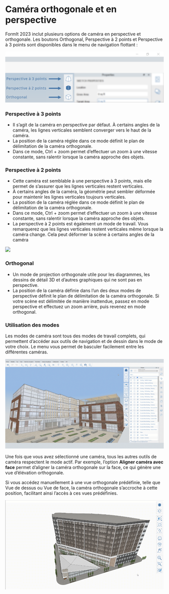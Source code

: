 # Caméra orthogonale et en perspective

FormIt 2023 inclut plusieurs options de caméra en perspective et orthogonale. Les boutons Orthogonal, Perspective à 2 points et Perspective à 3 points sont disponibles dans le menu de navigation flottant :

![Boutons de vue de caméra Perspective à 3 points (haut), Perspective à 2 points (milieu) et Orthogonal (bas)](../.gitbook/assets/camera-2point-floating-nav-blurred.png)

### Perspective à 3 points

* Il s’agit de la caméra en perspective par défaut. À certains angles de la caméra, les lignes verticales semblent converger vers le haut de la caméra.
* La position de la caméra réglée dans ce mode définit le plan de délimitation de la caméra orthogonale.
* Dans ce mode, Ctrl + zoom permet d’effectuer un zoom à une vitesse constante, sans ralentir lorsque la caméra approche des objets.

### Perspective à 2 points

* Cette caméra est semblable à une perspective à 3 points, mais elle permet de s’assurer que les lignes verticales restent verticales.
* À certains angles de la caméra, la géométrie peut sembler déformée pour maintenir les lignes verticales toujours verticales.
* La position de la caméra réglée dans ce mode définit le plan de délimitation de la caméra orthogonale.
* Dans ce mode, Ctrl + zoom permet d’effectuer un zoom à une vitesse constante, sans ralentir lorsque la caméra approche des objets.
* La perspective à 2 points est également un mode de travail. Vous remarquerez que les lignes verticales restent verticales même lorsque la caméra change. Cela peut déformer la scène à certains angles de la caméra

![](../.gitbook/assets/camera-2point-working-mode.gif)

### Orthogonal

* Un mode de projection orthogonale utile pour les diagrammes, les dessins de détail 3D et d’autres graphiques qui ne sont pas en perspective.
* La position de la caméra définie dans l’un des deux modes de perspective définit le plan de délimitation de la caméra orthogonale. Si votre scène est délimitée de manière inattendue, passez en mode perspective et effectuez un zoom arrière, puis revenez en mode orthogonal.

### Utilisation des modes

Les modes de caméra sont tous des modes de travail complets, qui permettent d’accéder aux outils de navigation et de dessin dans le mode de votre choix. Le menu vous permet de basculer facilement entre les différentes caméras.&#x20;

![Activation/désactivation des trois modes de caméra : Perspective à 3 points, Perspective à 2 points et Orthogonal.](../.gitbook/assets/perspective-gif.gif)

Une fois que vous avez sélectionné une caméra, tous les autres outils de caméra respectent le mode actif. Par exemple, l’option **Aligner caméra avec face** permet d’aligner la caméra orthogonale sur la face, ce qui génère une vue d’élévation orthogonale.

Si vous accédez manuellement à une vue orthogonale prédéfinie, telle que Vue de dessus ou Vue de face, la caméra orthogonale s’accroche à cette position, facilitant ainsi l’accès à ces vues prédéfinies.

![](../.gitbook/assets/orthoorienttoface.gif)
